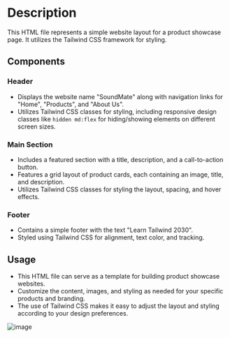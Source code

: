 # Description

This HTML file represents a simple website layout for a product showcase page. It utilizes the Tailwind CSS framework for styling.

## Components

### Header
- Displays the website name "SoundMate" along with navigation links for "Home", "Products", and "About Us".
- Utilizes Tailwind CSS classes for styling, including responsive design classes like `hidden md:flex` for hiding/showing elements on different screen sizes.

### Main Section
- Includes a featured section with a title, description, and a call-to-action button.
- Features a grid layout of product cards, each containing an image, title, and description.
- Utilizes Tailwind CSS classes for styling the layout, spacing, and hover effects.

### Footer
- Contains a simple footer with the text "Learn Tailwind 2030".
- Styled using Tailwind CSS for alignment, text color, and tracking.

## Usage
- This HTML file can serve as a template for building product showcase websites.
- Customize the content, images, and styling as needed for your specific products and branding.
- The use of Tailwind CSS makes it easy to adjust the layout and styling according to your design preferences.

![image](https://github.com/MrSahalImran/tailwind-2/assets/160908949/c6c93851-f0e8-4546-a593-2183a49b2203)

